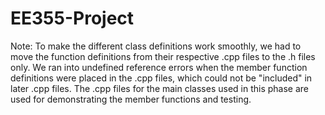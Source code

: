 # EE355-Project

Note: To make the different class definitions work smoothly, we had to move the function definitions from their respective .cpp files to the .h files only. We ran into undefined reference errors when the member function definitions were placed in the .cpp files, which could not be "included" in later .cpp files. The .cpp files for the main classes used in this phase are used for demonstrating the member functions and testing.